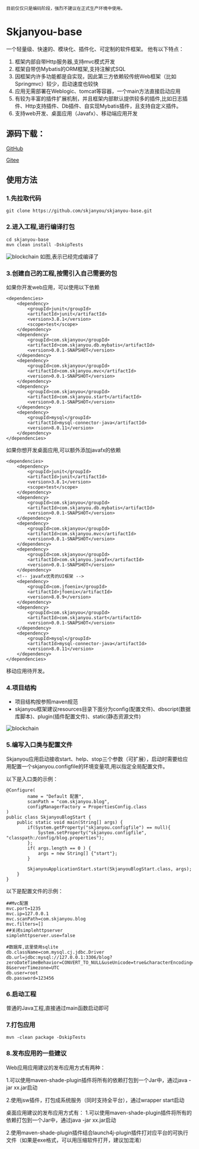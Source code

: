 `目前仅仅只是编码阶段，强烈不建议在正式生产环境中使用。`
# Skjanyou-base 

一个轻量级、快速的、模块化、插件化、可定制的软件框架。
他有以下特点：


1. 框架内部自带Http服务器,支持mvc模式开发
2. 框架自带仿Mybatis的ORM框架,支持注解式SQL
3. 因框架内许多功能都是自实现，因此第三方依赖较传统Web框架（比如Springmvc）较少，启动速度也较快
4. 应用无需部署在Weblogic、tomcat等容器，一个main方法直接启动应用
5. 有较为丰富的插件扩展机制，并且框架内部默认提供较多的插件,比如日志插件、Http支持插件、Db插件、自实现Mybatis插件，且支持自定义插件。
6. 支持web开发、桌面应用（Javafx）、移动端应用开发

## 源码下载：

[GitHub](https://github.com/skjanyou/skjanyou-base)

[Gitee](https://gitee.com/skjanyou/skjanyou-base)

## 使用方法
### 1.先拉取代码
`` git clone https://github.com/skjanyou/skjanyou-base.git ``
### 2.进入工程,进行编译打包
``` 
cd skjanyou-base
mvn clean install -DskipTests
```
![blockchain](https://uploader.shimo.im/f/sf6TiwvybLC45XIy.png!thumbnail?accessToken=eyJhbGciOiJIUzI1NiIsImtpZCI6ImRlZmF1bHQiLCJ0eXAiOiJKV1QifQ.eyJleHAiOjE2MTgwMjgwNDYsImciOiJyaENZcVlEZGQza1ZqdEhHIiwiaWF0IjoxNjE4MDI2MjQ2LCJ1Ijo2MTc1MDkwOX0.huoLbnDLyXSQCIDLcwm8d2aLSyTg3zOPCz0lIsYGaIE)
如图,表示已经完成编译了
### 3.创建自己的工程,按需引入自己需要的包
如果你开发web应用，可以使用以下依赖
```
<dependencies>
	<dependency>
		<groupId>junit</groupId>
		<artifactId>junit</artifactId>
		<version>3.8.1</version>
		<scope>test</scope>
	</dependency>
	<dependency>
		<groupId>com.skjanyou</groupId>
		<artifactId>com.skjanyou.db.mybatis</artifactId>
		<version>0.0.1-SNAPSHOT</version>
	</dependency>
	<dependency>
		<groupId>com.skjanyou</groupId>
		<artifactId>com.skjanyou.mvc</artifactId>
		<version>0.0.1-SNAPSHOT</version>
	</dependency>
	<dependency>
		<groupId>com.skjanyou</groupId>
		<artifactId>com.skjanyou.start</artifactId>
		<version>0.0.1-SNAPSHOT</version>
	</dependency>
	<dependency>
		<groupId>mysql</groupId>
		<artifactId>mysql-connector-java</artifactId>
		<version>8.0.11</version>
	</dependency>		
</dependencies>
```

如果你想开发桌面应用,可以额外添加javafx的依赖
```
<dependencies>
	<dependency>
		<groupId>junit</groupId>
		<artifactId>junit</artifactId>
		<version>3.8.1</version>
		<scope>test</scope>
	</dependency>
	<dependency>
		<groupId>com.skjanyou</groupId>
		<artifactId>com.skjanyou.db.mybatis</artifactId>
		<version>0.0.1-SNAPSHOT</version>
	</dependency>
	<dependency>
		<groupId>com.skjanyou</groupId>
		<artifactId>com.skjanyou.mvc</artifactId>
		<version>0.0.1-SNAPSHOT</version>
	</dependency>
	<dependency>
		<groupId>com.skjanyou</groupId>
		<artifactId>com.skjanyou.javafx</artifactId>
		<version>0.0.1-SNAPSHOT</version>
	</dependency>
	<!-- javafx优秀的UI框架 -->
	<dependency>
		<groupId>com.jfoenix</groupId>
		<artifactId>jfoenix</artifactId>
		<version>8.0.9</version>
	</dependency>	
	<dependency>
		<groupId>com.skjanyou</groupId>
		<artifactId>com.skjanyou.start</artifactId>
		<version>0.0.1-SNAPSHOT</version>
	</dependency>
	<dependency>
		<groupId>mysql</groupId>
		<artifactId>mysql-connector-java</artifactId>
		<version>8.0.11</version>
	</dependency>		
</dependencies>

```
移动应用待开发。

### 4.项目结构
+ 项目结构按参照maven规范
+ skjanyou框架建议resources目录下面分为config(配置文件)、dbscript(数据库脚本)、plugin(插件配置文件)、static(静态资源文件)


![blockchain](https://uploader.shimo.im/f/pyznUORgQ74PVVVS.png)



### 5.编写入口类与配置文件
Skjanyou应用启动接收start、help、stop三个参数（可扩展），启动时需要给应用配置一个skjanyou.configfile的环境变量项,用以指定全局配置文件。

以下是入口类的示例：
```
@Configure(
		name = "Default 配置",
		scanPath = "com.skjanyou.blog",
		configManagerFactory = PropertiesConfig.class
)
public class SkjanyouBlogStart {
	public static void main(String[] args) {
		if(System.getProperty("skjanyou.configfile") == null){
			System.setProperty("skjanyou.configfile", "classpath:/config/blog.properties");
		};
		if( args.length == 0 ) {
			args = new String[] {"start"};
		}
				
		SkjanyouApplicationStart.start(SkjanyouBlogStart.class, args);
	}
}
```
以下是配置文件的示例：
```
##Mvc配置
mvc.port=1235
mvc.ip=127.0.0.1
mvc.scanPath=com.skjanyou.blog
mvc.filters=[]
##关闭simplehttpserver
simplehttpserver.use=false

#数据库,这里使用sqlite
db.className=com.mysql.cj.jdbc.Driver
db.url=jdbc:mysql://127.0.0.1:3306/blog?zeroDateTimeBehavior=CONVERT_TO_NULL&useUnicode=true&characterEncoding=utf-8&serverTimezone=UTC
db.user=root
db.password=123456
```


### 6.启动工程
普通的Java工程,直接通过main函数启动即可

### 7.打包应用
```
mvn -clean package -DskipTests
```

### 8.发布应用的一些建议
Web应用应用建议的发布应用方式有两种：

1.可以使用maven-shade-plugin插件将所有的依赖打包到一个Jar中，通过java -jar xx.jar启动

2.使用jsw插件，打包成系统服务（同时支持全平台），通过wrapper start启动

桌面应用建议的发布应用方式有：
1.可以使用maven-shade-plugin插件将所有的依赖打包到一个Jar中，通过java -jar xx.jar启动

2.使用maven-shade-plugin插件结合launch4j-plugin插件打对应平台的可执行文件（如果是exe格式，可以用压缩软件打开，建议加混淆）

